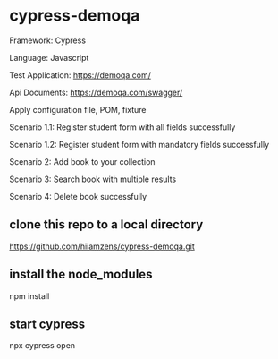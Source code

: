 # cypress-demoqa
Framework: Cypress

Language: Javascript

Test Application: https://demoqa.com/

Api Documents: https://demoqa.com/swagger/

Apply configuration file, POM, fixture

Scenario 1.1: Register student form with all fields successfully

Scenario 1.2: Register student form with mandatory fields successfully

Scenario 2: Add book to your collection

Scenario 3: Search book with multiple results

Scenario 4: Delete book successfully

## clone this repo to a local directory
https://github.com/hiiamzens/cypress-demoqa.git

## install the node_modules
npm install

## start cypress
npx cypress open
